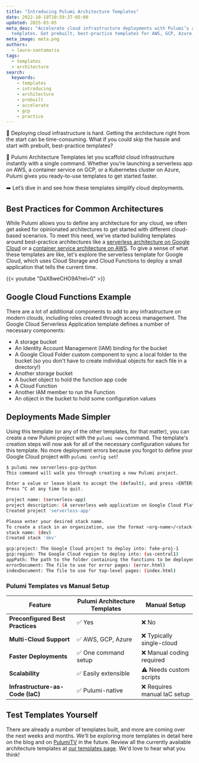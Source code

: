 ```yaml
---
title: "Introducing Pulumi Architecture Templates"
date: 2022-10-19T10:59:37-05:00
updated: 2025-03-05
meta_desc: "Accelerate cloud infrastructure deployments with Pulumi’s architecture
  templates. Get prebuilt, best-practice templates for AWS, GCP, Azure, and more."
meta_image: meta.png
authors:
  - laura-santamaria
tags:
  - templates
  - architecture
search:
  keywords:
    - templates
    - introducing
    - architecture
    - prebuilt
    - accelerate
    - gcp
    - practice
---
```


🚀 Deploying cloud infrastructure is hard. Getting the architecture right from the start can be time-consuming. What if you could skip the hassle and start with prebuilt, best-practice templates?

📢 Pulumi Architecture Templates let you scaffold cloud infrastructure instantly with a single command. Whether you’re launching a serverless app on AWS, a container service on GCP, or a Kubernetes cluster on Azure, Pulumi gives you ready-to-use templates to get started faster.

➡️ Let’s dive in and see how these templates simplify cloud deployments.

<!--more-->

## Best Practices for Common Architectures

While Pulumi allows you to define any architecture for any cloud, we often get asked for opinionated architectures to get started with different cloud-based scenarios. To meet this need, we've started building templates around best-practice architectures like a [serverless architecture on Google Cloud](/templates/serverless-application/gcp/) or a [container service architecture on AWS](/templates/container-service/aws/). To give a sense of what these templates are like, let's explore the serverless template for Google Cloud, which uses Cloud Storage and Cloud Functions to deploy a small application that tells the current time.

{{< youtube "DaX8weCHO9A?rel=0" >}}

## Google Cloud Functions Example

There are a lot of additional components to add to any infrastructure on modern clouds, including roles created through access management. The Google Cloud Serverless Application template defines a number of necessary components:

* A storage bucket
* An Identity Account Management (IAM) binding for the bucket
* A Google Cloud Folder custom component to sync a local folder to the bucket (so you don't have to create individual objects for each file in a directory!)
* Another storage bucket
* A bucket object to hold the function app code
* A Cloud Function
* Another IAM member to run the Function
* An object in the bucket to hold some configuration values

## Deployments Made Simpler

Using this template (or any of the other templates, for that matter), you can create a new Pulumi project with the `pulumi new` command. The template's creation steps will now ask for all of the necessary configuration values for this template. No more deployment errors because you forgot to define your Google Cloud project with `pulumi config set`!

```bash
$ pulumi new serverless-gcp-python
This command will walk you through creating a new Pulumi project.

Enter a value or leave blank to accept the (default), and press <ENTER>.
Press ^C at any time to quit.

project name: (serverless-app)
project description: (A serverless web application on Google Cloud Platform)
Created project 'serverless-app'

Please enter your desired stack name.
To create a stack in an organization, use the format <org-name>/<stack-name> (e.g. `acmecorp/dev`).
stack name: (dev)
Created stack 'dev'

gcp:project: The Google Cloud project to deploy into: fake-proj-1
gcp:region: The Google Cloud region to deploy into: (us-central1)
appPath: The path to the folder containing the functions to be deployed: (./app)
errorDocument: The file to use for error pages: (error.html)
indexDocument: The file to use for top-level pages: (index.html)
```

### Pulumi Templates vs Manual Setup

| Feature                      | Pulumi Architecture Templates | Manual Setup |
|------------------------------|------------------------------|--------------|
| **Preconfigured Best Practices** | ✅ Yes  | ❌ No |
| **Multi-Cloud Support**       | ✅ AWS, GCP, Azure  | ❌ Typically single-cloud |
| **Faster Deployments**        | ✅ One command setup | ❌ Manual coding required |
| **Scalability**               | ✅ Easily extensible  | ⚠️ Needs custom scripts |
| **Infrastructure-as-Code (IaC)** | ✅ Pulumi-native  | ❌ Requires manual IaC setup |

## Test Templates Yourself

There are already a number of templates built, and more are coming over the next weeks and months. We'll be exploring more templates in detail here on the blog and on [PulumiTV](https://www.youtube.com/channel/UC2Dhyn4Ev52YSbcpfnfP0Mw/) in the future. Review all the currently available architecture templates at [our templates page](/templates/). We'd love to hear what you think!
